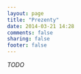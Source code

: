 ```yaml
---
layout: page
title: "Prezenty"
date: 2014-03-21 14:28
comments: false
sharing: false
footer: false
---
```


_TODO_
